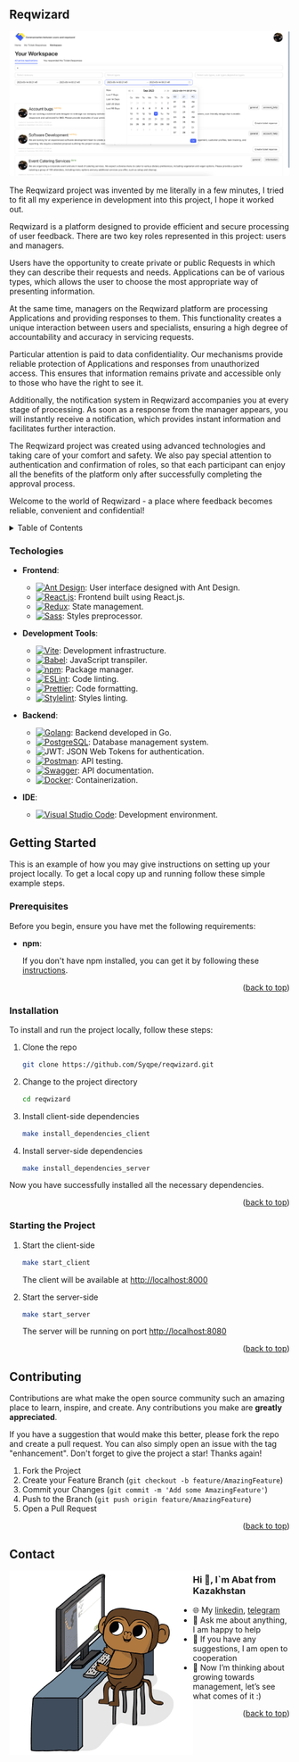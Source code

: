 <!-- ABOUT THE PROJECT -->

## Reqwizard

![Reqwizard Screen Shot][product-screenshot]

The Reqwizard project was invented by me literally in a few minutes, I tried to fit all my experience in development into this project, I hope it worked out.

Reqwizard is a platform designed to provide efficient and secure processing of user feedback. There are two key roles represented in this project: users and managers.

Users have the opportunity to create private or public Requests in which they can describe their requests and needs. Applications can be of various types, which allows the user to choose the most appropriate way of presenting information.

At the same time, managers on the Reqwizard platform are processing Applications and providing responses to them. This functionality creates a unique interaction between users and specialists, ensuring a high degree of accountability and accuracy in servicing requests.

Particular attention is paid to data confidentiality. Our mechanisms provide reliable protection of Applications and responses from unauthorized access. This ensures that information remains private and accessible only to those who have the right to see it.

Additionally, the notification system in Reqwizard accompanies you at every stage of processing. As soon as a response from the manager appears, you will instantly receive a notification, which provides instant information and facilitates further interaction.

The Reqwizard project was created using advanced technologies and taking care of your comfort and safety. We also pay special attention to authentication and confirmation of roles, so that each participant can enjoy all the benefits of the platform only after successfully completing the approval process.

Welcome to the world of Reqwizard - a place where feedback becomes reliable, convenient and confidential!

<!-- TABLE OF CONTENTS -->
<details>
  <summary>Table of Contents</summary>
  <ol>
    <li>
      <a href="#reqwizard">About The Project</a>
    </li>
    <li>
      <a href="#getting-started">Getting Started</a>
      <ul>
        <li><a href="#prerequisites">Prerequisites</a></li>
        <li><a href="#installation">Installation</a></li>
        <li><a href="#starting-the-project">Starting the Project</a></li>
      </ul>
    </li>
    <li><a href="#usage">Usage</a></li>
    <li><a href="#contributing">Contributing</a></li>
    <li><a href="#contact">Contact</a></li>
  </ol>
</details>

### Techologies

- **Frontend**:

  - [![Ant Design][Antd]][Antd-url]: User interface designed with Ant Design.
  - [![React.js][React.js]][React-url]: Frontend built using React.js.
  - [![Redux][Redux]][Redux-url]: State management.
  - [![Sass][Sass]][Sass-url]: Styles preprocessor.

- **Development Tools**:

  - [![Vite][Vite]][Vite-url]: Development infrastructure.
  - [![Babel][Babel]][Babel-url]: JavaScript transpiler.
  - [![npm][npm]][npm-url]: Package manager.
  - [![ESLint][ESLint]][Eslint-url]: Code linting.
  - [![Prettier][Prettier]][Prettier-url]: Code formatting.
  - [![Stylelint][Stylelint]][Stylelint-url]: Styles linting.

- **Backend**:

  - [![Golang][Golang]][Golang-url]: Backend developed in Go.
  - [![PostgreSQL][PostgresQL]][PostgresQL-url]: Database management system.
  - ![JWT][JWT]: JSON Web Tokens for authentication.
  - [![Postman][Postman]][Postman-url]: API testing.
  - [![Swagger][Swagger]][Swagger-url]: API documentation.
  - [![Docker][Docker]][Docker-url]: Containerization.

- **IDE**:
  - [![Visual Studio Code][VSCode]][VSCode-url]: Development environment.

<!-- GETTING STARTED -->

## Getting Started

This is an example of how you may give instructions on setting up your project locally.
To get a local copy up and running follow these simple example steps.

### Prerequisites

Before you begin, ensure you have met the following requirements:

- **npm**:

  If you don't have npm installed, you can get it by following these [instructions](https://www.npmjs.com/get-npm).

<p align="right">(<a href="#reqwizard">back to top</a>)</p>

### Installation

To install and run the project locally, follow these steps:

1. Clone the repo

   ```sh
   git clone https://github.com/Syqpe/reqwizard.git
   ```

2. Change to the project directory

   ```sh
   cd reqwizard
   ```

3. Install client-side dependencies

   ```sh
   make install_dependencies_client
   ```

4. Install server-side dependencies

   ```sh
   make install_dependencies_server
   ```

Now you have successfully installed all the necessary dependencies.

<p align="right">(<a href="#reqwizard">back to top</a>)</p>

### Starting the Project

1. Start the client-side

   ```sh
   make start_client
   ```

   The client will be available at <http://localhost:8000>

2. Start the server-side

   ```sh
   make start_server
   ```

   The server will be running on port <http://localhost:8080>

<p align="right">(<a href="#reqwizard">back to top</a>)</p>

<!-- CONTRIBUTING -->

## Contributing

Contributions are what make the open source community such an amazing place to learn, inspire, and create. Any contributions you make are **greatly appreciated**.

If you have a suggestion that would make this better, please fork the repo and create a pull request. You can also simply open an issue with the tag "enhancement".
Don't forget to give the project a star! Thanks again!

1. Fork the Project
2. Create your Feature Branch (`git checkout -b feature/AmazingFeature`)
3. Commit your Changes (`git commit -m 'Add some AmazingFeature'`)
4. Push to the Branch (`git push origin feature/AmazingFeature`)
5. Open a Pull Request

<p align="right">(<a href="#reqwizard">back to top</a>)</p>

<!-- CONTACT -->

## Contact

<img src='images/monkey_coding.gif' align='left'>

### Hi 👋, I`m Abat from Kazakhstan

- 🌐 My [linkedin](https://www.linkedin.com/in/akassymov/), [telegram](https://t.me/gggwws)
- 💬 Ask me about anything, I am happy to help
- 🌱 If you have any suggestions, I am open to cooperation
- 🔭 Now I’m thinking about growing towards management, let’s see what comes of it :)

<p align="right">(<a href="#reqwizard">back to top</a>)</p>

[product-screenshot]: images/main.png
[Antd]: https://img.shields.io/badge/Ant%20Design-1890FF?style=for-the-badge&logo=antdesign&logoColor=white
[Antd-url]: https://ant.design/
[React.js]: https://img.shields.io/badge/React-20232A?style=for-the-badge&logo=react&logoColor=61DAFB
[React-url]: https://reactjs.org/
[Redux]: https://img.shields.io/badge/Redux-593D88?style=for-the-badge&logo=redux&logoColor=white
[Redux-url]: https://redux.js.org/
[Sass]: https://img.shields.io/badge/Sass-CC6699?style=for-the-badge&logo=sass&logoColor=white
[Sass-url]: https://sass-lang.com/
[Vite]: https://img.shields.io/badge/Vite-B73BFE?style=for-the-badge&logo=vite&logoColor=FFD62E
[Vite-url]: https://vite-docs-ru.vercel.app/
[Babel]: https://img.shields.io/badge/Babel-F9DC3E?style=for-the-badge&logo=babel&logoColor=white
[Babel-url]: https://babeljs.io/
[npm]: https://img.shields.io/badge/npm-CB3837?style=for-the-badge&logo=npm&logoColor=white
[npm-url]: https://www.npmjs.com/
[Eslint]: https://img.shields.io/badge/eslint-3A33D1?style=for-the-badge&logo=eslint&logoColor=white
[Eslint-url]: https://eslint.org/
[Prettier]: https://img.shields.io/badge/prettier-1A2C34?style=for-the-badge&logo=prettier&logoColor=F7BA3E
[Prettier-url]: https://prettier.io/
[Stylelint]: https://img.shields.io/badge/stylelint-000?style=for-the-badge&logo=stylelint&logoColor=white
[Stylelint-url]: https://stylelint.io/
[Golang]: https://img.shields.io/badge/Go-00ADD8?style=for-the-badge&logo=go&logoColor=white
[Golang-url]: https://go.dev/
[PostgresQL]: https://img.shields.io/badge/PostgreSQL-316192?style=for-the-badge&logo=postgresql&logoColor=white
[PostgresQL-url]: https://www.postgresql.org/
[JWT]: https://img.shields.io/badge/JWT-000000?style=for-the-badge&logo=JSON%20web%20tokens&logoColor=white
[Postman]: https://img.shields.io/badge/Postman-FF6C37?style=for-the-badge&logo=Postman&logoColor=white
[Postman-url]: https://www.postman.com/
[Swagger]: https://img.shields.io/badge/Swagger-85EA2D?style=for-the-badge&logo=Swagger&logoColor=white
[Swagger-url]: https://swagger.io/
[Docker]: https://img.shields.io/badge/Docker-2CA5E0?style=for-the-badge&logo=docker&logoColor=white
[Docker-url]: https://www.docker.com/
[VSCode]: https://img.shields.io/badge/VSCode-0078D4?style=for-the-badge&logo=visual%20studio%20code&logoColor=white
[VSCode-url]: https://code.visualstudio.com/

